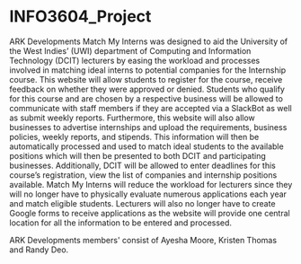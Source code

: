 # INFO3604_Project
ARK Developments 
Match My Interns was designed to aid the University of the West Indies’ (UWI) department of Computing and Information Technology (DCIT) lecturers by easing the workload and processes involved in matching ideal interns to potential companies for the Internship course. This website will allow students to register for the course, receive feedback on whether they were approved or denied. Students who qualify for this course and are chosen by a respective business will be allowed to communicate with staff members if they are accepted via a SlackBot as well as submit weekly reports. Furthermore, this website will also allow businesses to advertise internships and upload the requirements, business policies, weekly reports, and stipends. This information will then be automatically processed and used to match ideal students to the available positions which will then be presented to both DCIT and participating businesses. Additionally, DCIT will be allowed to enter deadlines for this course’s registration, view the list of companies and internship positions available. Match My Interns will reduce the workload for lecturers since they will no longer have to physically evaluate numerous applications each year and match eligible students. Lecturers will also no longer have to create Google forms to receive applications as the website will provide one central location for all the information to be entered and processed.

ARK Developments members' consist of Ayesha Moore, Kristen Thomas and Randy Deo. 

